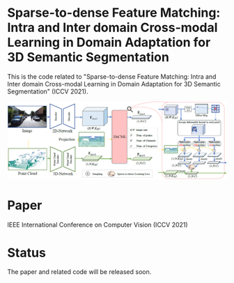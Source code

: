 # Sparse-to-dense Feature Matching: Intra and Inter domain Cross-modal Learning in Domain Adaptation for 3D Semantic Segmentation
This is the code related to "Sparse-to-dense Feature Matching: Intra and Inter domain Cross-modal Learning in Domain Adaptation for 3D Semantic Segmentation" (ICCV 2021).
<p align='center'>
  <img src='DsCML.jpg' width="1000px">
</p>

# Paper
IEEE International Conference on Computer Vision (ICCV 2021)

# Status
The paper and related code will be released soon.
